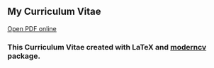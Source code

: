 ## My Curriculum Vitae

[Open PDF online](https://github.com/ioart/cv/raw/master/artem_ioselevskii.pdf)

### This Curriculum Vitae created with LaTeX and [moderncv](http://www.ctan.org/pkg/moderncv) package.